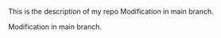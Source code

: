 ﻿This is the description of my repo
Modification in main branch.

M o d i f i c a t i o n   i n   m a i n   b r a n c h .  
 